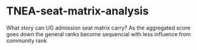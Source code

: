 # TNEA-seat-matrix-analysis
What story can UG admission seat matrix carry?
As the aggregated score goes down the general ranks become sequencial with less influence from community rank
